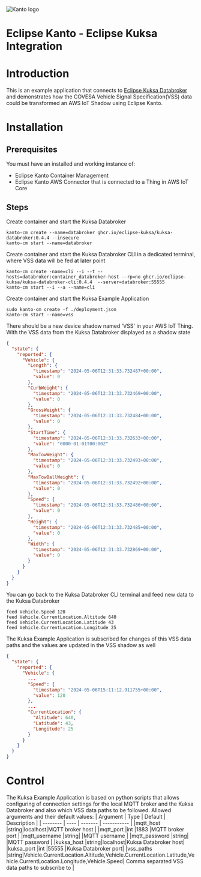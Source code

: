 ![Kanto logo](https://github.com/eclipse-kanto/kanto/raw/main/logo/kanto.svg)

# Eclipse Kanto - Eclipse Kuksa Integration

# Introduction

This is an example application that connects to [Eclipse Kuksa Databroker](https://github.com/eclipse-kuksa/kuksa-databroker) and demonstrates how the COVESA Vehicle Signal Specification(VSS) data could be transformed an AWS IoT Shadow using Eclipse Kanto.

# Installation

## Prerequisites
You must have an installed and working instance of:
* Eclipse Kanto Container Management
* Eclipse Kanto AWS Connector that is connected to a Thing in AWS IoT Core

## Steps
Create  container and start the Kuksa Databroker
```shell
kanto-cm create --name=databroker ghcr.io/eclipse-kuksa/kuksa-databroker:0.4.4 --insecure
kanto-cm start --name=databroker
```

Create container and start the Kuksa Databroker CLI in a dedicated terminal, where VSS data will be fed at later point
```shell
kanto-cm create -name=cli --i --t --hosts=databroker:container_databroker-host --rp=no ghcr.io/eclipse-kuksa/kuksa-databroker-cli:0.4.4  --server=databroker:55555
kanto-cm start --i --a --name=cli
```

Create container and start the Kuksa Example Application
```shell
sudo kanto-cm create -f ./deployment.json
kanto-cm start --name=vss
```

There should be a new device shadow named 'VSS' in your AWS IoT Thing. With the VSS data from the Kuksa Databroker displayed as a shadow state
```json
{
  "state": {
    "reported": {
      "Vehicle": {
        "Length": {
          "timestamp": "2024-05-06T12:31:33.732487+00:00",
          "value": 0
        },
        "CurbWeight": {
          "timestamp": "2024-05-06T12:31:33.732469+00:00",
          "value": 0
        },
        "GrossWeight": {
          "timestamp": "2024-05-06T12:31:33.732484+00:00",
          "value": 0
        },
        "StartTime": {
          "timestamp": "2024-05-06T12:31:33.732633+00:00",
          "value": "0000-01-01T00:00Z"
        },
        "MaxTowWeight": {
          "timestamp": "2024-05-06T12:31:33.732493+00:00",
          "value": 0
        },
        "MaxTowBallWeight": {
          "timestamp": "2024-05-06T12:31:33.732492+00:00",
          "value": 0
        },
        "Speed": {
          "timestamp": "2024-05-06T12:31:33.732486+00:00",
          "value": 0
        },
        "Height": {
          "timestamp": "2024-05-06T12:31:33.732485+00:00",
          "value": 0
        },
        "Width": {
          "timestamp": "2024-05-06T12:31:33.732869+00:00",
          "value": 0
        }
      }
    }
  }
}
```

You can go back to the Kuksa Databroker CLI terminal and feed new data to the Kuksa Databroker
```shell
feed Vehicle.Speed 120
feed Vehicle.CurrentLocation.Altitude 640
feed Vehicle.CurrentLocation.Latitude 43
feed Vehicle.CurrentLocation.Longitude 25
```

The Kuksa Example Application is subscribed for changes of this VSS data paths and the values are updated in the VSS shadow as well
```json
{
  "state": {
    "reported": {
      "Vehicle": {
        ...
        "Speed": {
          "timestamp": "2024-05-06T15:11:12.911755+00:00",
          "value": 120
        },
        ...
        "CurrentLocation": {
          "Altitude": 640,
          "Latitude": 43,
          "Longitude": 25
        }
      }
    }
  }
}
```

# Control
The Kuksa Example Application is based on python scripts that allows configuring of connection settings for the local MQTT broker and the Kuksa Databroker and also which VSS data paths to be followed. Allowed arguments and their default values:
| Argument     | Type | Default |     Description     |
| --------     | ---- | ------- |     -----------     |
|mqtt_host     |string|localhost|MQTT broker host     |
|mqtt_port     |int   |1883     |MQTT broker port     |
|mqtt_username |string|         |MQTT username        |
|mqtt_password |string|         |MQTT password        |
|kuksa_host    |string|localhost|Kuksa Databroker host|
|kuksa_port    |int   |55555    |Kuksa Databroker port|
|vss_paths     |string|Vehicle.CurrentLocation.Altitude,Vehicle.CurrentLocation.Latitude,Vehicle.CurrentLocation.Longitude,Vehicle.Speed| Comma separated VSS data paths to subscribe to |